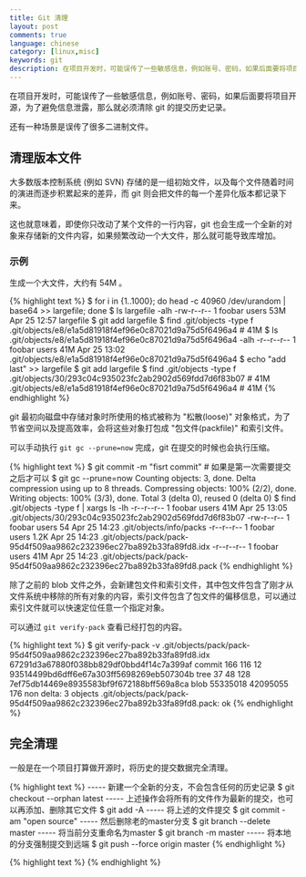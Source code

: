 ```yaml
---
title: Git 清理
layout: post
comments: true
language: chinese
category: [linux,misc]
keywords: git
description: 在项目开发时，可能误传了一些敏感信息，例如账号、密码，如果后面要将项目开源，为了避免信息泄露，那么就必须清除 git 的提交历史记录。 还有一种场景是误传了很多二进制文件。
---
```


在项目开发时，可能误传了一些敏感信息，例如账号、密码，如果后面要将项目开源，为了避免信息泄露，那么就必须清除 git 的提交历史记录。

还有一种场景是误传了很多二进制文件。

<!-- more -->

## 清理版本文件

大多数版本控制系统 (例如 SVN) 存储的是一组初始文件，以及每个文件随着时间的演进而逐步积累起来的差异，而 git 则会把文件的每一个差异化版本都记录下来。

这也就意味着，即使你只改动了某个文件的一行内容，git 也会生成一个全新的对象来存储新的文件内容，如果频繁改动一个大文件，那么就可能导致库增加。

### 示例

生成一个大文件，大约有 54M 。

{% highlight text %}
$ for i in {1..1000}; do head -c 40960 /dev/urandom | base64 >> largefile; done
$ ls largefile -alh
-rw-r--r-- 1 foobar users 53M Apr 25 12:57 largefile
$ git add largefile
$ find .git/objects -type f
.git/objects/e8/e1a5d81918f4ef96e0c87021d9a75d5f6496a4   # 41M
$ ls .git/objects/e8/e1a5d81918f4ef96e0c87021d9a75d5f6496a4 -alh
-r--r--r-- 1 foobar users 41M Apr 25 13:02 .git/objects/e8/e1a5d81918f4ef96e0c87021d9a75d5f6496a4
$ echo "add last" >> largefile
$ git add largefile
$ find .git/objects -type f
.git/objects/30/293c04c935023fc2ab2902d569fdd7d6f83b07   # 41M
.git/objects/e8/e1a5d81918f4ef96e0c87021d9a75d5f6496a4   # 41M
{% endhighlight %}

git 最初向磁盘中存储对象时所使用的格式被称为 "松散(loose)" 对象格式，为了节省空间以及提高效率，会将这些对象打包成 "包文件(packfile)" 和索引文件。

可以手动执行 `git gc --prune=now` 完成，git 在提交的时候也会执行压缩。

{% highlight text %}
$ git commit -m "fisrt commit"  # 如果是第一次需要提交之后才可以
$ git gc --prune=now
Counting objects: 3, done.
Delta compression using up to 8 threads.
Compressing objects: 100% (2/2), done.
Writing objects: 100% (3/3), done.
Total 3 (delta 0), reused 0 (delta 0)
$ find .git/objects -type f | xargs ls -lh
-r--r--r-- 1 foobar users  41M Apr 25 13:05 .git/objects/30/293c04c935023fc2ab2902d569fdd7d6f83b07
-rw-r--r-- 1 foobar users   54 Apr 25 14:23 .git/objects/info/packs
-r--r--r-- 1 foobar users 1.2K Apr 25 14:23 .git/objects/pack/pack-95d4f509aa9862c232396ec27ba892b33fa89fd8.idx
-r--r--r-- 1 foobar users  41M Apr 25 14:23 .git/objects/pack/pack-95d4f509aa9862c232396ec27ba892b33fa89fd8.pack
{% endhighlight %}

除了之前的 blob 文件之外，会新建包文件和索引文件，其中包文件包含了刚才从文件系统中移除的所有对象的内容，索引文件包含了包文件的偏移信息，可以通过索引文件就可以快速定位任意一个指定对象。

可以通过 `git verify-pack` 查看已经打包的内容。

{% highlight text %}
$ git verify-pack -v .git/objects/pack/pack-95d4f509aa9862c232396ec27ba892b33fa89fd8.idx
67291d3a67880f038bb829df0bbd4f14c7a399af commit 166 116 12
93514499bd6dff6e67a303ff5698269eb507304b tree   37 48 128
7ef75db14469e8935583bf9f672188bff569a8ca blob   55335018 42095055 176
non delta: 3 objects
.git/objects/pack/pack-95d4f509aa9862c232396ec27ba892b33fa89fd8.pack: ok
{% endhighlight %}

## 完全清理

一般是在一个项目打算做开源时，将历史的提交数据完全清理。

{% highlight text %}
----- 新建一个全新的分支，不会包含任何的历史记录
$ git checkout --orphan latest
----- 上述操作会将所有的文件作为最新的提交，也可以再添加、删除其它文件
$ git add -A
----- 将上述的文件提交
$ git commit -am "open source"
----- 然后删除老的master分支
$ git branch --delete master
----- 将当前分支重命名为master
$ git branch -m master
----- 将本地的分支强制提交到远端
$ git push --force origin master
{% endhighlight %}


<!--
清理大文件的方法
https://johng.cn/git-clear-large-files-in-history/
https://blog.csdn.net/yiifaa/article/details/78603410

[git-scm.com Pro Git](https://git-scm.com/book/zh/v2) 关于 git 使用方法以及内部详情的不错介绍。

https://www.jianshu.com/p/7231b509c279
-->


{% highlight text %}
{% endhighlight %}
